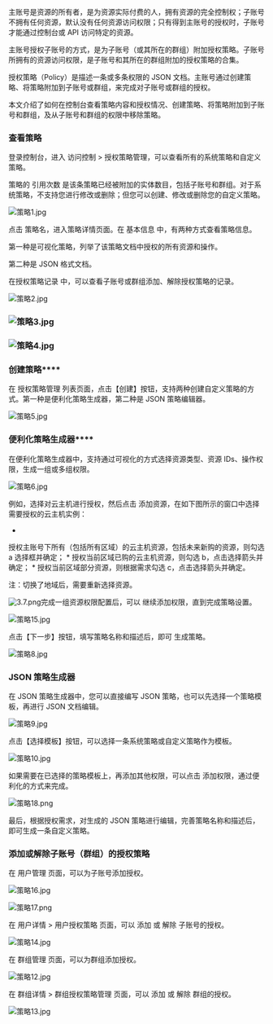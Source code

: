 主账号是资源的所有者，是为资源实际付费的人，拥有资源的完全控制权；子账号不拥有任何资源，默认没有任何资源访问权限；只有得到主账号的授权时，子账号才能通过控制台或 API 访问特定的资源。

主账号授权子账号的方式，是为子账号（或其所在的群组）附加授权策略。子账号所拥有的资源访问权限，是子账号和其所在的群组附加的授权策略的合集。

授权策略（Policy）是描述一条或多条权限的 JSON 文档。主账号通过创建策略、将策略附加到子账号或群组，来完成对子账号或群组的授权。

本文介绍了如何在控制台查看策略内容和授权情况、创建策略、将策略附加到子账号和群组，及从子账号和群组的权限中移除策略。

### **查看策略**

登录控制台，进入 访问控制 > 授权策略管理，可以查看所有的系统策略和自定义策略。

策略的 引用次数 是该条策略已经被附加的实体数目，包括子账号和群组。对于系统策略，不支持您进行修改或删除；但您可以创建、修改或删除您的自定义策略。

![策略1.jpg](https://img1.jcloudcs.com/cms/2c43eae6-7469-40bb-8d34-4f597a30db5620180314031413.jpg)

点击 策略名，进入策略详情页面。在 基本信息 中，有两种方式查看策略信息。

第一种是可视化策略，列举了该策略文档中授权的所有资源和操作。

第二种是 JSON 格式文档。

在授权策略记录 中，可以查看子账号或群组添加、解除授权策略的记录。

![策略2.jpg](https://img1.jcloudcs.com/cms/8c3db3fb-7cad-46bf-9906-0073b84999b120180314031451.jpg)

### **![策略3.jpg](https://img1.jcloudcs.com/cms/543b42de-8a21-456d-b806-ee04c6f9dbcd20180314031626.jpg)**

### **![策略4.jpg](https://img1.jcloudcs.com/cms/e8fce011-7064-4b3f-a1bb-2448962ce74e20180314031635.jpg)**

### **创建策略******

在 授权策略管理 列表页面，点击【创建】按钮，支持两种创建自定义策略的方式。第一种是便利化策略生成器，第二种是 JSON 策略编辑器。

![策略5.jpg](https://img1.jcloudcs.com/cms/316ea689-aa12-4e4f-ae4b-35236038ce9520180314031645.jpg)

### **便利化策略生成器******

在便利化策略生成器中，支持通过可视化的方式选择资源类型、资源 IDs、操作权限，生成一组或多组权限。

![策略6.jpg](https://img1.jcloudcs.com/cms/753cc959-2289-4ec3-a69b-74bc8aca455a20180314031700.jpg)

例如，选择对云主机进行授权，然后点击 添加资源，在如下图所示的窗口中选择需要授权的云主机实例：

* 
授权主账号下所有（包括所有区域）的云主机资源，包括未来新购的资源，则勾选 a 选择框并确定；
* 
授权当前区域已购的云主机资源，则勾选 b，点击选择箭头并确定；
* 
授权当前区域部分资源，则根据需求勾选 c，点击选择箭头并确定。

注：切换了地域后，需要重新选择资源。

![3.7.png](https://img1.jcloudcs.com/cms/e5b6ce5f-7113-4d0c-8c6c-f7758b39e90420180313214128.png)完成一组资源权限配置后，可以 继续添加权限，直到完成策略设置。

![策略15.jpg](https://img1.jcloudcs.com/cms/80408b13-2606-408a-a285-419143afa95f20180314033311.jpg)

点击【下一步】按钮，填写策略名称和描述后，即可 生成策略。

![策略8.jpg](https://img1.jcloudcs.com/cms/8c3a6c9f-9435-45e2-99f1-a42d3fa81ce720180314031832.jpg)

### **JSON 策略生成器**

在 JSON 策略生成器中，您可以直接编写 JSON 策略，也可以先选择一个策略模板，再进行 JSON 文档编辑。

![策略9.jpg](https://img1.jcloudcs.com/cms/12b07d41-6d0b-4af7-bb03-5c1f599c52e320180314031846.jpg)

点击【选择模板】按钮，可以选择一条系统策略或自定义策略作为模板。

![策略10.jpg](https://img1.jcloudcs.com/cms/c794454f-5022-481e-888d-bcb273d5c9f120180314031900.jpg)

如果需要在已选择的策略模板上，再添加其他权限，可以点击 添加权限，通过便利化的方式来完成。

![策略18.png](https://img1.jcloudcs.com/cms/0f11d209-fb3d-4b4b-9c51-8406cbbe1e8020180314034213.png)

最后，根据授权需求，对生成的 JSON 策略进行编辑，完善策略名称和描述后，即可生成一条自定义策略。

### **添加或解除子账号（群组）的授权策略**

在 用户管理 页面，可以为子账号添加授权。

![策略16.jpg](https://img1.jcloudcs.com/cms/7fdff59c-4eda-47d0-a354-b0bce64ccebc20180314034014.jpg)

![策略17.png](https://img1.jcloudcs.com/cms/73878f6e-1285-4a15-bfff-e22cb348a84e20180314034019.png)

在 用户详情 > 用户授权策略 页面，可以 添加 或 解除 子账号的授权。

![策略14.jpg](https://img1.jcloudcs.com/cms/97571bd9-032d-4db2-b595-0ee52ef08ac220180314033533.jpg)

在 群组管理 页面，可以为群组添加授权。

![策略12.jpg](https://img1.jcloudcs.com/cms/f298e57d-d3cc-4378-acfb-c65e28c7731420180314032834.jpg)

在 群组详情 > 群组授权策略管理 页面，可以 添加 或 解除 群组的授权。

![策略13.jpg](https://img1.jcloudcs.com/cms/b860daa7-abfe-4620-b763-3d04e2aa9a4c20180314032852.jpg)